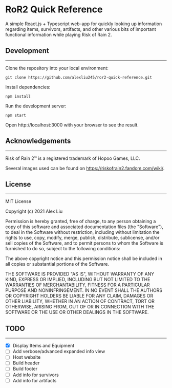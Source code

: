 # RoR2 Quick Reference
A simple React.js + Typescript web-app for quickly looking up information regarding items, survivors, artifacts, and other various bits of important functional information while playing Risk of Rain 2.


## **Development**
-----
Clone the repository into your local environment:
```
git clone https://github.com/alexliu245/ror2-quick-reference.git
```
Install dependencies:
```
npm install
```
Run the development server:
```
npm start
```
Open http://localhost:3000 with your browser to see the result.


## **Acknowledgements**
-----
Risk of Rain 2™ is a registered trademark of Hopoo Games, LLC.

Several images used can be found on https://riskofrain2.fandom.com/wiki/.


## **License**
-----
MIT License

Copyright (c) 2021 Alex Liu

Permission is hereby granted, free of charge, to any person obtaining a copy
of this software and associated documentation files (the "Software"), to deal
in the Software without restriction, including without limitation the rights
to use, copy, modify, merge, publish, distribute, sublicense, and/or sell
copies of the Software, and to permit persons to whom the Software is
furnished to do so, subject to the following conditions:

The above copyright notice and this permission notice shall be included in all
copies or substantial portions of the Software.

THE SOFTWARE IS PROVIDED "AS IS", WITHOUT WARRANTY OF ANY KIND, EXPRESS OR
IMPLIED, INCLUDING BUT NOT LIMITED TO THE WARRANTIES OF MERCHANTABILITY,
FITNESS FOR A PARTICULAR PURPOSE AND NONINFRINGEMENT. IN NO EVENT SHALL THE
AUTHORS OR COPYRIGHT HOLDERS BE LIABLE FOR ANY CLAIM, DAMAGES OR OTHER
LIABILITY, WHETHER IN AN ACTION OF CONTRACT, TORT OR OTHERWISE, ARISING FROM,
OUT OF OR IN CONNECTION WITH THE SOFTWARE OR THE USE OR OTHER DEALINGS IN THE
SOFTWARE.



## **TODO**
-----
- [x] Display Items and Equipment
- [ ] Add verbose/advanced expanded info view
- [ ] Host website
- [ ] Build header
- [ ] Build footer
- [ ] Add info for survivors
- [ ] Add info for artifacts
